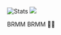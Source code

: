 <!--
**kostarakonjac1331/kostarakonjac1331** is a ✨ _special_ ✨ repository because its `README.md` (this file) appears on your GitHub profile.

Here are some ideas to get you started:

- 🔭 I’m currently working on ...
- 🌱 I’m currently learning ...
- 👯 I’m looking to collaborate on ...
- 🤔 I’m looking for help with ...
- 💬 Ask me about ...
- 📫 How to reach me: ...
- 😄 Pronouns: ...
- ⚡ Fun fact: ...
-->
![Stats](https://github-readme-stats.vercel.app/api?username=kostarakonjac1331&show_icons=true&hide_border=true)
![](https://road-to-kaggle-grandmaster.vercel.app/api/badges/boneacrabonjac/notebook)


BRMM BRMM :tractor::tractor:
